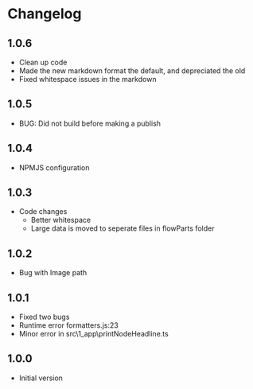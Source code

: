 # Changelog

## 1.0.6

* Clean up code
* Made the new markdown format the default, and depreciated the old
* Fixed whitespace issues in the markdown

## 1.0.5

 * BUG: Did not build before making a publish

## 1.0.4

 * NPMJS configuration

## 1.0.3 

 * Code changes
   * Better whitespace
   * Large data is moved to seperate files in flowParts folder

## 1.0.2

 * Bug with Image path

## 1.0.1

* Fixed two bugs
 * Runtime error formatters.js:23
 * Minor error in src\1_app\printNodeHeadline.ts 

## 1.0.0

* Initial version